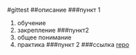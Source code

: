 #gittest
##описание
###пункт 1
1. обучение
2. закрепление
###пункт2
1. общее понимание
2. практика
###пункт 2
###ссылка
[repo](https://github.com/Nikin123/gittest)
